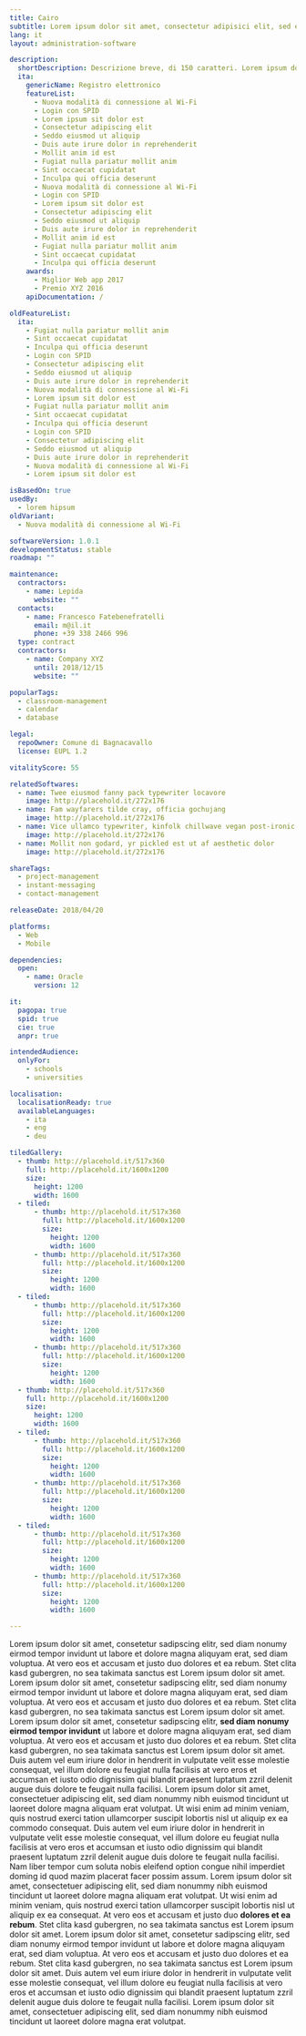 ```yaml
---
title: Cairo
subtitle: Lorem ipsum dolor sit amet, consectetur adipisici elit, sed eiusmod tempor incidunt ut labore et dolore magna aliqua. Ut enim ad minim veniam, quis nostrud
lang: it
layout: administration-software

description:
  shortDescription: Descrizione breve, di 150 caratteri. Lorem ipsum dolor sit amet, consect etur adipisici elit, sed tempor incidunt ut labore et dolore magna aliqua.
  ita:
    genericName: Registro elettronico
    featureList:
      - Nuova modalità di connessione al Wi-Fi
      - Login con SPID
      - Lorem ipsum sit dolor est
      - Consectetur adipiscing elit
      - Seddo eiusmod ut aliquip
      - Duis aute irure dolor in reprehenderit
      - Mollit anim id est
      - Fugiat nulla pariatur mollit anim
      - Sint occaecat cupidatat
      - Inculpa qui officia deserunt
      - Nuova modalità di connessione al Wi-Fi
      - Login con SPID
      - Lorem ipsum sit dolor est
      - Consectetur adipiscing elit
      - Seddo eiusmod ut aliquip
      - Duis aute irure dolor in reprehenderit
      - Mollit anim id est
      - Fugiat nulla pariatur mollit anim
      - Sint occaecat cupidatat
      - Inculpa qui officia deserunt
    awards:
      - Miglior Web app 2017
      - Premio XYZ 2016
    apiDocumentation: /

oldFeatureList:
  ita:
    - Fugiat nulla pariatur mollit anim
    - Sint occaecat cupidatat
    - Inculpa qui officia deserunt
    - Login con SPID
    - Consectetur adipiscing elit
    - Seddo eiusmod ut aliquip
    - Duis aute irure dolor in reprehenderit
    - Nuova modalità di connessione al Wi-Fi
    - Lorem ipsum sit dolor est
    - Fugiat nulla pariatur mollit anim
    - Sint occaecat cupidatat
    - Inculpa qui officia deserunt
    - Login con SPID
    - Consectetur adipiscing elit
    - Seddo eiusmod ut aliquip
    - Duis aute irure dolor in reprehenderit
    - Nuova modalità di connessione al Wi-Fi
    - Lorem ipsum sit dolor est

isBasedOn: true
usedBy:
  - lorem hipsum
oldVariant:
  - Nuova modalità di connessione al Wi-Fi

softwareVersion: 1.0.1
developmentStatus: stable
roadmap: ""

maintenance:
  contractors:
    - name: Lepida
      website: ""
  contacts:
    - name: Francesco Fatebenefratelli
      email: m@il.it
      phone: +39 338 2466 996
  type: contract
  contractors:
    - name: Company XYZ
      until: 2018/12/15
      website: ""

popularTags:
  - classroom-management
  - calendar
  - database

legal:
  repoOwner: Comune di Bagnacavallo
  license: EUPL 1.2

vitalityScore: 55

relatedSoftwares:
  - name: Twee eiusmod fanny pack typewriter locavore
    image: http://placehold.it/272x176
  - name: Fam wayfarers tilde cray, officia gochujang
    image: http://placehold.it/272x176
  - name: Vice ullamco typewriter, kinfolk chillwave vegan post-ironic
    image: http://placehold.it/272x176
  - name: Mollit non godard, yr pickled est ut af aesthetic dolor
    image: http://placehold.it/272x176

shareTags:
  - project-management
  - instant-messaging
  - contact-management

releaseDate: 2018/04/20

platforms:
  - Web
  - Mobile

dependencies:
  open:
    - name: Oracle
      version: 12

it:
  pagopa: true
  spid: true
  cie: true
  anpr: true

intendedAudience:
  onlyFor:
    - schools
    - universities

localisation:
  localisationReady: true
  availableLanguages:
    - ita
    - eng
    - deu

tiledGallery:
  - thumb: http://placehold.it/517x360
    full: http://placehold.it/1600x1200
    size:
      height: 1200
      width: 1600
  - tiled:
      - thumb: http://placehold.it/517x360
        full: http://placehold.it/1600x1200
        size:
          height: 1200
          width: 1600
      - thumb: http://placehold.it/517x360
        full: http://placehold.it/1600x1200
        size:
          height: 1200
          width: 1600
  - tiled:
      - thumb: http://placehold.it/517x360
        full: http://placehold.it/1600x1200
        size:
          height: 1200
          width: 1600
      - thumb: http://placehold.it/517x360
        full: http://placehold.it/1600x1200
        size:
          height: 1200
          width: 1600
  - thumb: http://placehold.it/517x360
    full: http://placehold.it/1600x1200
    size:
      height: 1200
      width: 1600
  - tiled:
      - thumb: http://placehold.it/517x360
        full: http://placehold.it/1600x1200
        size:
          height: 1200
          width: 1600
      - thumb: http://placehold.it/517x360
        full: http://placehold.it/1600x1200
        size:
          height: 1200
          width: 1600
  - tiled:
      - thumb: http://placehold.it/517x360
        full: http://placehold.it/1600x1200
        size:
          height: 1200
          width: 1600
      - thumb: http://placehold.it/517x360
        full: http://placehold.it/1600x1200
        size:
          height: 1200
          width: 1600

---
```


Lorem ipsum dolor sit amet, consetetur sadipscing elitr, sed diam nonumy eirmod tempor invidunt ut labore et dolore magna aliquyam erat, sed diam voluptua. At vero eos et accusam et justo duo dolores et ea rebum. Stet clita kasd gubergren, no sea takimata sanctus est Lorem ipsum dolor sit amet.
Lorem ipsum dolor sit amet, consetetur sadipscing elitr, sed diam nonumy eirmod tempor invidunt ut labore et dolore magna aliquyam erat, sed diam voluptua. At vero eos et accusam et justo duo dolores et ea rebum. Stet clita kasd gubergren, no sea takimata sanctus est Lorem ipsum dolor sit amet. Lorem ipsum dolor sit amet, consetetur sadipscing elitr, **sed diam nonumy eirmod tempor invidunt** ut labore et dolore magna aliquyam erat, sed diam voluptua. At vero eos et accusam et justo duo dolores et ea rebum. Stet clita kasd gubergren, no sea takimata sanctus est Lorem ipsum dolor sit amet.
Duis autem vel eum iriure dolor in hendrerit in vulputate velit esse molestie consequat, vel illum dolore eu feugiat nulla facilisis at vero eros et accumsan et iusto odio dignissim qui blandit praesent luptatum zzril delenit augue duis dolore te feugait nulla facilisi. Lorem ipsum dolor sit amet, consectetuer adipiscing elit, sed diam nonummy nibh euismod tincidunt ut laoreet dolore magna aliquam erat volutpat.
Ut wisi enim ad minim veniam, quis nostrud exerci tation ullamcorper suscipit lobortis nisl ut aliquip ex ea commodo consequat. Duis autem vel eum iriure dolor in hendrerit in vulputate velit esse molestie consequat, vel illum dolore eu feugiat nulla facilisis at vero eros et accumsan et iusto odio dignissim qui blandit praesent luptatum zzril delenit augue duis dolore te feugait nulla facilisi.
Nam liber tempor cum soluta nobis eleifend option congue nihil imperdiet doming id quod mazim placerat facer possim assum. Lorem ipsum dolor sit amet, consectetuer adipiscing elit, sed diam nonummy nibh euismod tincidunt ut laoreet dolore magna aliquam erat volutpat. Ut wisi enim ad minim veniam, quis nostrud exerci tation ullamcorper suscipit lobortis nisl ut aliquip ex ea consequat.
At vero eos et accusam et justo duo **dolores et ea rebum**. Stet clita kasd gubergren, no sea takimata sanctus est Lorem ipsum dolor sit amet.
Lorem ipsum dolor sit amet, consetetur sadipscing elitr, sed diam nonumy eirmod tempor invidunt ut labore et dolore magna aliquyam erat, sed diam voluptua. At vero eos et accusam et justo duo dolores et ea rebum. Stet clita kasd gubergren, no sea takimata sanctus est Lorem ipsum dolor sit amet.
Duis autem vel eum iriure dolor in hendrerit in vulputate velit esse molestie consequat, vel illum dolore eu feugiat nulla facilisis at vero eros et accumsan et iusto odio dignissim qui blandit praesent luptatum zzril delenit augue duis dolore te feugait nulla facilisi. Lorem ipsum dolor sit amet, consectetuer adipiscing elit, sed diam nonummy nibh euismod tincidunt ut laoreet dolore magna erat volutpat.

